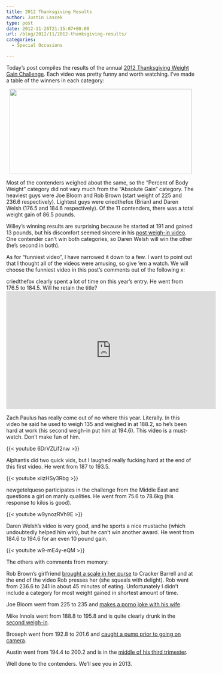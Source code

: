 ```yaml
---
title: 2012 Thanksgiving Results
author: Justin Lascek
type: post
date: 2012-11-26T21:15:07+00:00
url: /blog/2012/11/2012-thanksgiving-results/
categories:
  - Special Occasions

---
```

Today&#8217;s post compiles the results of the annual <a href="/blog/2012/11/thanksgiving-weight-challenge-2012/" target="_blank">2012 Thanksgiving Weight Gain Challenge</a>. Each video was pretty funny and worth watching. I&#8217;ve made a table of the winners in each category:

<p style="text-align: center;">
  <a href="/2012/11/2012results.png"><img data-attachment-id="8110" data-permalink="/blog/2012/11/2012-thanksgiving-results/2012results/" data-orig-file="/2012/11/2012results.png" data-orig-size="609,284" data-comments-opened="1" data-image-meta="{&quot;aperture&quot;:&quot;0&quot;,&quot;credit&quot;:&quot;&quot;,&quot;camera&quot;:&quot;&quot;,&quot;caption&quot;:&quot;&quot;,&quot;created_timestamp&quot;:&quot;0&quot;,&quot;copyright&quot;:&quot;&quot;,&quot;focal_length&quot;:&quot;0&quot;,&quot;iso&quot;:&quot;0&quot;,&quot;shutter_speed&quot;:&quot;0&quot;,&quot;title&quot;:&quot;&quot;}" data-image-title="2012results" data-image-description="" data-medium-file="/2012/11/2012results-200x93.png" data-large-file="/2012/11/2012results-450x209.png" class="aligncenter  wp-image-8110" title="2012results" src="/2012/11/2012results.png" alt="" width="487" height="227" srcset="/2012/11/2012results.png 609w, /2012/11/2012results-150x69.png 150w, /2012/11/2012results-200x93.png 200w, /2012/11/2012results-450x209.png 450w, /2012/11/2012results-500x233.png 500w" sizes="(max-width: 487px) 100vw, 487px" /></a>
</p>

<p style="text-align: left;">
  Most of the contenders weighed about the same, so the &#8220;Percent of Body Weight&#8221; category did not vary much from the &#8220;Absolute Gain&#8221; category. The heaviest guys were Joe Bloom and Rob Brown (start weight of 225 and 236.6 respectively). Lightest guys were criedthefox (Brian) and Daren Welsh (176.5 and 184.6 respectively). Of the 11 contenders, there was a total weight gain of 86.5 pounds.
</p>

<p style="text-align: left;">
  Willey&#8217;s winning results are surprising because he started at 191 and gained 13 pounds, but his discomfort seemed sincere in his <a href="http://www.youtube.com/embed/440YoexaVd8" target="_blank">post weigh-in video</a>. One contender can&#8217;t win both categories, so Daren Welsh will win the other (he&#8217;s second in both).
</p>

<p style="text-align: left;">
  As for &#8220;funniest video&#8221;, I have narrowed it down to a few. I want to point out that I thought all of the videos were amusing, so give &#8217;em a watch. We will choose the funniest video in this post&#8217;s comments out of the following x:
</p>

<p style="text-align: left;">
  criedthefox clearly spent a lot of time on this year&#8217;s entry. He went from 176.5 to 184.5. Will he retain the title?<br /> <iframe src="http://www.youtube.com/embed/coQ0vBKINd4" frameborder="0" width="560" height="315"></iframe>
</p>

Zach Paulus has really come out of no where this year. Literally. In this video he said he used to weigh 135 and weighed in at 188.2, so he&#8217;s been hard at work (his second weigh-in put him at 194.6). This video is a must-watch. Don&#8217;t make fun of him.
  
{{< youtube 6DrVZLif2nw >}}

Alphantis did two quick vids, but I laughed really fucking hard at the end of this first video. He went from 187 to 193.5.
  
{{< youtube xiizHSy3Rbg >}}

newgetelqueso participates in the challenge from the Middle East and questions a girl on manly qualities. He went from 75.6 to 78.6kg (his response to kilos is good).
  
{{< youtube w9ynozRVh9E >}}

Daren Welsh&#8217;s video is very good, and he sports a nice mustache (which undoubtedly helped him win), but he can&#8217;t win another award. He went from 184.6 to 194.6 for an even 10 pound gain.
  
{{< youtube w9-mE4y-eQM >}}

The others with comments from memory:

Rob Brown&#8217;s girlfriend <a href="http://www.youtube.com/embed/vEXa8Mk79dI" target="_blank">brought a scale in her purse</a> to Cracker Barrell and at the end of the video Rob presses her (she squeals with delight). Rob went from 236.6 to 241 in about 45 minutes of eating. Unfortunately I didn&#8217;t include a category for most weight gained in shortest amount of time.

Joe Bloom went from 225 to 235 and <a href="http://www.youtube.com/embed/qYNZDpxA8gk" target="_blank">makes a porno joke with his wife</a>.

Mike Innola went from 188.8 to 195.8 and is quite clearly drunk in the <a href="http://www.youtube.com/embed/k1wbP3roQYg" target="_blank">second weigh-in</a>.

Broseph went from 192.8 to 201.6 and <a href="http://www.youtube.com/embed/oz9_QbDsNpo" target="_blank">caught a pump prior to going on camera</a>.

Austin went from 194.4 to 200.2 and is in the <a href="http://www.youtube.com/embed/2wjKI31xUX4" target="_blank">middle of his third trimester</a>.

Well done to the contenders. We&#8217;ll see you in 2013.
